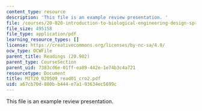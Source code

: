 ```yaml
---
content_type: resource
description: 'This file is an example review presentation. '
file: /courses/20-020-introduction-to-biological-engineering-design-spring-2009/a67cb70d880bb444e7a193634ec5699c_MIT20_020S09_read01_cro2.pdf
file_size: 495158
file_type: application/pdf
learning_resource_types: []
license: https://creativecommons.org/licenses/by-nc-sa/4.0/
ocw_type: OCWFile
parent_title: Readings (20.902)
parent_type: CourseSection
parent_uid: 7383cd6e-01ff-ea89-442e-1e74b3c4a721
resourcetype: Document
title: MIT20_020S09_read01_cro2.pdf
uid: a67cb70d-880b-b444-e7a1-93634ec5699c
---
```

This file is an example review presentation. 
